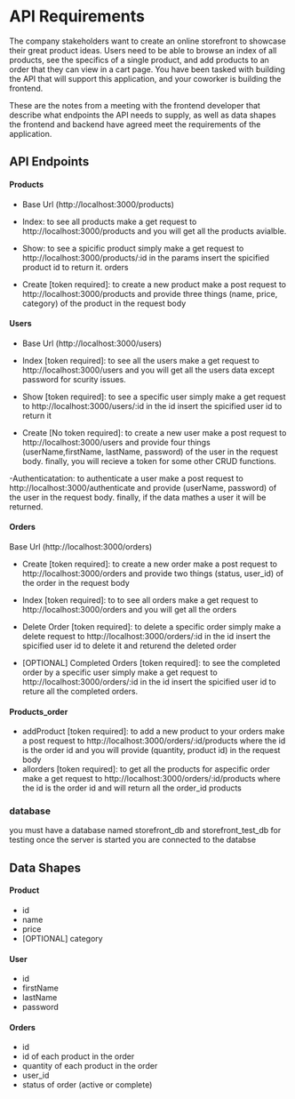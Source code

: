 # API Requirements

The company stakeholders want to create an online storefront to showcase their great product ideas. Users need to be able to browse an index of all products, see the specifics of a single product, and add products to an order that they can view in a cart page. You have been tasked with building the API that will support this application, and your coworker is building the frontend.

These are the notes from a meeting with the frontend developer that describe what endpoints the API needs to supply, as well as data shapes the frontend and backend have agreed meet the requirements of the application.

## API Endpoints

#### Products

- Base Url (http://localhost:3000/products)

- Index: to see all products make a get request to http://localhost:3000/products and you will get all the products avialble.

- Show: to see a spicific product simply make a get request to http://localhost:3000/products/:id in the params insert the spicified product id to return it.
  orders

- Create [token required]: to create a new product make a post request to http://localhost:3000/products and provide three things (name, price, category) of the product in the request body

#### Users

- Base Url (http://localhost:3000/users)

- Index [token required]: to see all the users make a get request to http://localhost:3000/users and you will get all the users data except password for scurity issues.

- Show [token required]: to see a specific user simply make a get request to http://localhost:3000/users/:id in the id insert the spicified user id to return it

- Create [No token required]: to create a new user make a post request to http://localhost:3000/users and provide four things (userName,firstName, lastName, password) of the user in the request body. finally, you will recieve a token for some other CRUD functions.

-Authenticatation: to authenticate a user make a post request to http://localhost:3000/authenticate and provide (userName, password) of the user in the request body. finally, if the data mathes a user it will be returned.

#### Orders

Base Url (http://localhost:3000/orders)

- Create [token required]: to create a new order make a post request to http://localhost:3000/orders and provide two things (status, user_id) of the order in the request body

- Index [token required]: to to see all orders make a get request to http://localhost:3000/orders and you will get all the orders

- Delete Order [token required]: to delete a specific order simply make a delete request to http://localhost:3000/orders/:id in the id insert the spicified user id to delete it and returend the deleted order

- [OPTIONAL] Completed Orders [token required]: to see the completed order by a specific user simply make a get request to http://localhost:3000/orders/:id in the id insert the spicified user id to reture all the completed orders.

#### Products_order

- addProduct [token required]: to add a new product to your orders make a post request to http://localhost:3000/orders/:id/products where the id is the order id and you will provide
  (quantity, product id) in the request body
- allorders [token required]: to get all the products for aspecific order make a get request to http://localhost:3000/orders/:id/products where the id is the order id and will return all the order_id products

### database

you must have a database named storefront_db and storefront_test_db for testing
once the server is started you are connected to the databse

## Data Shapes

#### Product

- id
- name
- price
- [OPTIONAL] category

#### User

- id
- firstName
- lastName
- password

#### Orders

- id
- id of each product in the order
- quantity of each product in the order
- user_id
- status of order (active or complete)
